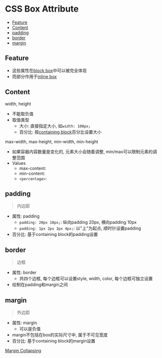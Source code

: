 # CSS Box Attribute

- [Feature](#feature)
- [Content](#content)
- [padding](#padding)
- [border](#border)
- [margin](#margin)

## Feature

- 这些属性在[block box](css-box-model-sorted.md#block-box)中可以被完全体现
- 而部分作用于[inline box](css-box-model-sorted.md)

## Content

width, height

- 不能取负值
- 取值类型
  - 大小: 直接指定大小, 如`width: 100px;`
  - 百分比: 按[containing block](css-containing-block.md)百分比设置大小

max-width, max-height, min-width, min-height

- 如果容器内容数量是变化的, 元素大小会随着调整, min/max可以限制元素的调整范围
- Values
  - max-content:
  - min-content:
  - `<percentage>`:

## padding

> 内边距

- 属性: padding
  - `padding: 20px 10px;`: 纵向padding 20px, 横向padding 10px
  - `padding: 1px 2px 3px 4px;`: 以"上"为起点, 顺时针设置padding
- 百分比: 基于containing block的padding设置

## border

> 边框

- 属性: border
  - 共四个边框, 每个边框可以设置style, width, color, 每个边框可独立设置
- 绘制在padding和margin之间

## margin

> 外边距

- 属性: margin
  - 可以是负值
- margin不包括在box的实际尺寸中, 属于不可见宽度
- 百分比: 基于containing block的margin设置

[Margin Collapsing](css-mastering-margin-collapsing.md)
